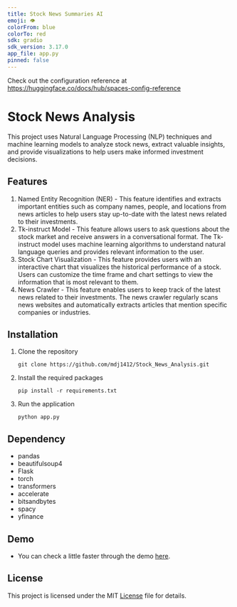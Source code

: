 ```yaml
---
title: Stock News Summaries AI
emoji: 👁
colorFrom: blue
colorTo: red
sdk: gradio
sdk_version: 3.17.0
app_file: app.py
pinned: false
---
```


Check out the configuration reference at https://huggingface.co/docs/hub/spaces-config-reference

# Stock News Analysis

This project uses Natural Language Processing (NLP) techniques and machine learning models to analyze stock news, extract valuable insights, and provide visualizations to help users make informed investment decisions.

## Features
1. Named Entity Recognition (NER) - This feature identifies and extracts important entities such as company names, people, and locations from news articles to help users stay up-to-date with the latest news related to their investments.
2. Tk-instruct Model - This feature allows users to ask questions about the stock market and receive answers in a conversational format. The Tk-instruct model uses machine learning algorithms to understand natural language queries and provides relevant information to the user.
3. Stock Chart Visualization - This feature provides users with an interactive chart that visualizes the historical performance of a stock. Users can customize the time frame and chart settings to view the information that is most relevant to them.
4. News Crawler - This feature enables users to keep track of the latest news related to their investments. The news crawler regularly scans news websites and automatically extracts articles that mention specific companies or industries.


## Installation
1. Clone the repository
    ```console
    git clone https://github.com/mdj1412/Stock_News_Analysis.git
    ```
2. Install the required packages
    ```console
    pip install -r requirements.txt
    ```
3. Run the application
    ```console
    python app.py
    ```


## Dependency
* pandas
* beautifulsoup4
* Flask
* torch
* transformers
* accelerate
* bitsandbytes
* spacy
* yfinance


## Demo
* You can check a little faster through the demo [here](https://huggingface.co/spaces/mdj1412/stock_news_summaries_AI).


## License
This project is licensed under the MIT [License]() file for details.


